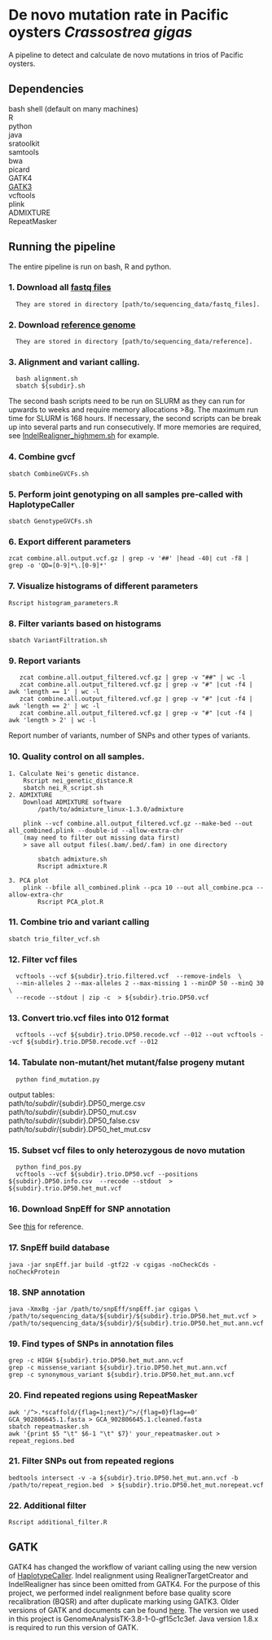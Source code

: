 # De novo mutation rate in Pacific oysters _Crassostrea gigas_
A pipeline to detect and calculate de novo mutations in trios of Pacific oysters. 

## Dependencies 
bash shell (default on many machines) \
R \
python \
java \
sratoolkit \
samtools \
bwa \
picard \
GATK4 \
[GATK3](#gatk)\
vcftools \
plink \
ADMIXTURE \
RepeatMasker

## Running the pipeline
The entire pipeline is run on bash, R and python.

### 1. Download all [fastq files](https://www.ncbi.nlm.nih.gov/bioproject/566001)
      They are stored in directory [path/to/sequencing_data/fastq_files].
### 2. Download [reference genome](https://www.ncbi.nlm.nih.gov/assembly/GCA_902806645.1)
      They are stored in directory [path/to/sequencing_data/reference].
### 3. Alignment and variant calling.
      bash alignment.sh
      sbatch ${subdir}.sh
The second bash scripts need to be run on SLURM as they can run for upwards to weeks and require memory allocations >8g. 
The maximum run time for SLURM is 168 hours. If necessary, the second scripts can be break up into several parts and run consecutively. 
If more memories are required, see [IndelRealigner_highmem.sh](IndelRealigner_highmem.sh) for example.
### 4. Combine gvcf
	sbatch CombineGVCFs.sh
### 5. Perform joint genotyping on all samples pre-called with HaplotypeCaller
	sbatch GenotypeGVCFs.sh
### 6. Export different parameters 
	zcat combine.all.output.vcf.gz | grep -v '##' |head -40| cut -f8 | grep -o 'QD=[0-9]*\.[0-9]*'
### 7. Visualize histograms of different parameters 
 	Rscript histogram_parameters.R
### 8. Filter variants based on histograms 
	sbatch VariantFiltration.sh
### 9. Report variants
       zcat combine.all.output_filtered.vcf.gz | grep -v "##" | wc -l
       zcat combine.all.output_filtered.vcf.gz | grep -v "#" |cut -f4 | awk 'length == 1' | wc -l
       zcat combine.all.output_filtered.vcf.gz | grep -v "#" |cut -f4 | awk 'length == 2' | wc -l
       zcat combine.all.output_filtered.vcf.gz | grep -v "#" |cut -f4 | awk 'length > 2' | wc -l
Report number of variants, number of SNPs and other types of variants.
### 10. Quality control on all samples. 
	1. Calculate Nei's genetic distance.
 		Rscript nei_genetic_distance.R
		sbatch nei_R_script.sh
 	2. ADMIXTURE
  		Download ADMIXTURE software
    		/path/to/admixture_linux-1.3.0/admixture
      		
		plink --vcf combine.all.output_filtered.vcf.gz --make-bed --out all_combined.plink --double-id --allow-extra-chr
		(may need to filter out missing data first)
  		> save all output files(.bam/.bed/.fam) in one directory
  		
    		sbatch admixture.sh
      		Rscript admixture.R

  	3. PCA plot
   		plink --bfile all_combined.plink --pca 10 --out all_combine.pca --allow-extra-chr
     		Rscript PCA_plot.R

### 11. Combine trio and variant calling 
	sbatch trio_filter_vcf.sh
### 12. Filter vcf files
      vcftools --vcf ${subdir}.trio.filtered.vcf  --remove-indels  \
      --min-alleles 2 --max-alleles 2 --max-missing 1 --minDP 50 --minQ 30  \
      --recode --stdout | zip -c  > ${subdir}.trio.DP50.vcf
### 13. Convert trio.vcf files into 012 format 
      vcftools --vcf ${subdir}.trio.DP50.recode.vcf --012 --out vcftools --vcf ${subdir}.trio.DP50.recode.vcf --012
### 14. Tabulate non-mutant/het mutant/false progeny mutant
      python find_mutation.py
output tables: \
path/to/${subdir}/${subdir}.DP50_merge.csv \
path/to/${subdir}/${subdir}.DP50_mut.csv \
path/to/${subdir}/${subdir}.DP50_false.csv \
path/to/${subdir}/${subdir}.DP50_het_mut.csv 
### 15. Subset vcf files to only  heterozygous de novo mutation
      python find_pos.py
      vcftools --vcf ${subdir}.trio.DP50.vcf --positions ${subdir}.DP50.info.csv  --recode --stdout  >  ${subdir}.trio.DP50.het_mut.vcf
### 16. Download SnpEff for SNP annotation
See [this](https://github.com/kdews/s-latissima-mutation-annotation/tree/main) for reference. 
### 17. SnpEff build database
	java -jar snpEff.jar build -gtf22 -v cgigas -noCheckCds -noCheckProtein
### 18. SNP annotation
	java -Xmx8g -jar /path/to/snpEff/snpEff.jar cgigas \
 	/path/to/sequencing_data/${subdir}/${subdir}.trio.DP50.het_mut.vcf > /path/to/sequencing_data/${subdir}/${subdir}.trio.DP50.het_mut.ann.vcf
### 19. Find types of SNPs in annotation files
	grep -c HIGH ${subdir}.trio.DP50.het_mut.ann.vcf
 	grep -c missense_variant ${subdir}.trio.DP50.het_mut.ann.vcf
  	grep -c synonymous_variant ${subdir}.trio.DP50.het_mut.ann.vcf
### 20. Find repeated regions using RepeatMasker
	awk '/^>.*scaffold/{flag=1;next}/^>/{flag=0}flag==0' GCA_902806645.1.fasta > GCA_902806645.1.cleaned.fasta
 	sbatch repeatmasker.sh
  	awk '{print $5 "\t" $6-1 "\t" $7}' your_repeatmasker.out > repeat_regions.bed
### 21. Filter SNPs out from repeated regions 
	bedtools intersect -v -a ${subdir}.trio.DP50.het_mut.ann.vcf -b /path/to/repeat_region.bed  > ${subdir}.trio.DP50.het_mut.norepeat.vcf
### 22. Additional filter 
	Rscript additional_filter.R




 




      
## <a name="gatk">GATK</a>
GATK4 has changed the workflow of variant calling using the new version of [HaplotypeCaller](https://github.com/broadinstitute/gatk-docs/blob/master/blog-2012-to-2019/2016-06-21-Changing_workflows_around_calling_SNPs_and_indels.md?id=7847). Indel realignment using RealignerTargetCreator and IndelRealigner has since been omitted from GATK4. 
For the purpose of this project, we performed indel realignment before base quality score recalibration (BQSR) and after duplicate marking using GATK3.
Older versions of GATK and documents can be found [here](https://github.com/broadinstitute/gatk-docs).
The version we used in this project is GenomeAnalysisTK-3.8-1-0-gf15c1c3ef. Java version 1.8.x is required to run this version of GATK.



